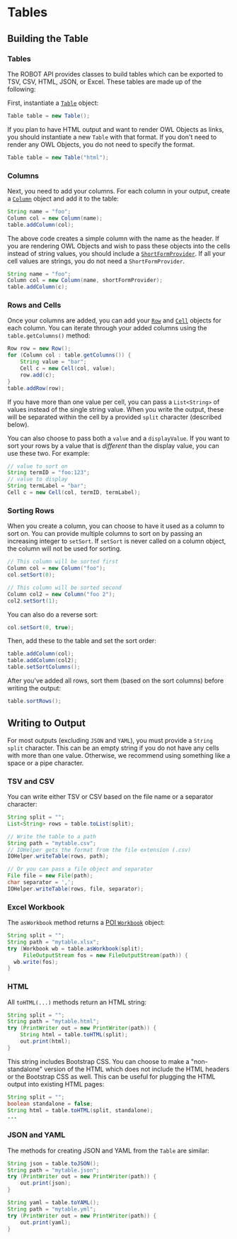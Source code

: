 # Tables

## Building the Table

### Tables

The ROBOT API provides classes to build tables which can be exported to TSV, CSV, HTML, JSON, or Excel. These tables are made up of the following:

First, instantiate a [`Table`](https://github.com/ontodev/robot/blob/master/robot-core/src/main/java/org/obolibrary/robot/export/Table.java) object:
```java
Table table = new Table();
```

If you plan to have HTML output and want to render OWL Objects as links, you should instantiate a new `Table` with that format. If you don't need to render any OWL Objects, you do not need to specify the format.
```java
Table table = new Table("html");
```

### Columns

Next, you need to add your columns. For each column in your output, create a [`Column`](https://github.com/ontodev/robot/blob/master/robot-core/src/main/java/org/obolibrary/robot/export/Column.java) object and add it to the table:
```java
String name = "foo";
Column col = new Column(name);
table.addColumn(col);
```

The above code creates a simple column with the name as the header. If you are rendering OWL Objects and wish to pass these objects into the cells instead of string values, you should include a [`ShortFormProvider`](https://owlcs.github.io/owlapi/apidocs_4/org/semanticweb/owlapi/util/ShortFormProvider.html). If all your cell values are strings, you do not need a `ShortFormProvider`.
```java
String name = "foo";
Column col = new Column(name, shortFormProvider);
table.addColumn(c);
```

### Rows and Cells

Once your columns are added, you can add your [`Row`](https://github.com/ontodev/robot/blob/master/robot-core/src/main/java/org/obolibrary/robot/export/Row.java) and [`Cell`](https://github.com/ontodev/robot/blob/master/robot-core/src/main/java/org/obolibrary/robot/export/Cell.java) objects for each column. You can iterate through your added columns using the `table.getColumns()` method:
```java
Row row = new Row();
for (Column col : table.getColumns()) {
	String value = "bar";
	Cell c = new Cell(col, value);
	row.add(c);
}
table.addRow(row);
```

If you have more than one value per cell, you can pass a `List<String>` of values instead of the single string value. When you write the output, these will be separated within the cell by a provided `split` character (described below).

You can also choose to pass both a `value` and a `displayValue`. If you want to sort your rows by a value that is *different* than the display value, you can use these two. For example:
```java
// value to sort on
String termID = "foo:123";
// value to display
String termLabel = "bar";
Cell c = new Cell(col, termID, termLabel);
```

### Sorting Rows

When you create a column, you can choose to have it used as a column to sort on. You can provide multiple columns to sort on by passing an increasing integer to `setSort`. If `setSort` is never called on a column object, the column will not be used for sorting.
```java
// This column will be sorted first
Column col = new Column("foo");
col.setSort(0);

// This column will be sorted second
Column col2 = new Column("foo 2");
col2.setSort(1);
```

You can also do a reverse sort:
```java
col.setSort(0, true);
```

Then, add these to the table and set the sort order:
```java
table.addColumn(col);
table.addColumn(col2);
table.setSortColumns();
```

After you've added all rows, sort them (based on the sort columns) before writing the output:
```java
table.sortRows();
```

## Writing to Output

For most outputs (excluding `JSON` and `YAML`), you must provide a `String split` character. This can be an empty string if you do not have any cells with more than one value. Otherwise, we recommend using something like a space or a pipe character.

### TSV and CSV

You can write either TSV or CSV based on the file name or a separator character:

```java
String split = "";
List<String> rows = table.toList(split);

// Write the table to a path
String path = "mytable.csv";
// IOHelper gets the format from the file extension (.csv)
IOHelper.writeTable(rows, path);

// Or you can pass a file object and separator
File file = new File(path);
char separator = ',';
IOHelper.writeTable(rows, file, separator);
```

### Excel Workbook

The `asWorkbook` method returns a [POI `Workbook`](https://poi.apache.org/apidocs/dev/org/apache/poi/ss/usermodel/Workbook.html) object:

```java
String split = "";
String path = "mytable.xlsx";
try (Workbook wb = table.asWorkbook(split);
     FileOutputStream fos = new FileOutputStream(path)) {
  wb.write(fos);
}
```

### HTML

All `toHTML(...)` methods return an HTML string:
```java
String split = "";
String path = "mytable.html";
try (PrintWriter out = new PrintWriter(path)) {
	String html = table.toHTML(split);
	out.print(html);
}
```

This string includes Bootstrap CSS. You can choose to make a "non-standalone" version of the HTML which does not include the HTML headers or the Bootstrap CSS as well. This can be useful for plugging the HTML output into existing HTML pages:
```java
String split = "";
boolean standalone = false;
String html = table.toHTML(split, standalone);
...
```

### JSON and YAML

The methods for creating JSON and YAML from the `Table` are similar:

```java
String json = table.toJSON();
String path = "mytable.json";
try (PrintWriter out = new PrintWriter(path)) {
	out.print(json);
}
```

```java
String yaml = table.toYAML();
String path = "mytable.yml";
try (PrintWriter out = new PrintWriter(path)) {
	out.print(yaml);
}
```
